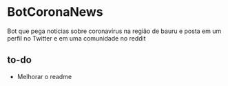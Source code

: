 # BotCoronaNews

Bot que pega noticias sobre coronavirus na região de bauru e posta em um perfil no Twitter e em uma comunidade no reddit

## to-do

* Melhorar o readme